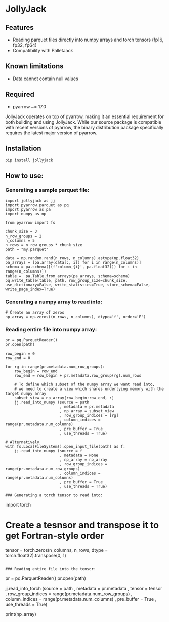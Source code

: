 # JollyJack

## Features

- Reading parquet files directly into numpy arrays and torch tensors (fp16, fp32, fp64)
- Compatibility with PalletJack

## Known limitations

- Data cannot contain null values

## Required

- pyarrow  ~= 17.0
 
JollyJack operates on top of pyarrow, making it an essential requirement for both building and using JollyJack. While our source package is compatible with recent versions of pyarrow, the binary distribution package specifically requires the latest major version of pyarrow.

##  Installation

```
pip install jollyjack
```

## How to use:

### Generating a sample parquet file:
```
import jollyjack as jj
import pyarrow.parquet as pq
import pyarrow as pa
import numpy as np

from pyarrow import fs

chunk_size = 3
n_row_groups = 2
n_columns = 5
n_rows = n_row_groups * chunk_size
path = "my.parquet"

data = np.random.rand(n_rows, n_columns).astype(np.float32)
pa_arrays = [pa.array(data[:, i]) for i in range(n_columns)]
schema = pa.schema([(f'column_{i}', pa.float32()) for i in range(n_columns)])
table =  pa.Table.from_arrays(pa_arrays, schema=schema)
pq.write_table(table, path, row_group_size=chunk_size, use_dictionary=False, write_statistics=True, store_schema=False, write_page_index=True)
```

### Generating a numpy array to read into:
```
# Create an array of zeros
np_array = np.zeros((n_rows, n_columns), dtype='f', order='F')
```

### Reading entire file into numpy array:
```
pr = pq.ParquetReader()
pr.open(path)

row_begin = 0
row_end = 0

for rg in range(pr.metadata.num_row_groups):
    row_begin = row_end
    row_end = row_begin + pr.metadata.row_group(rg).num_rows

    # To define which subset of the numpy array we want read into,
    # we need to create a view which shares underlying memory with the target numpy array
    subset_view = np_array[row_begin:row_end, :] 
    jj.read_into_numpy (source = path
                        , metadata = pr.metadata
                        , np_array = subset_view
                        , row_group_indices = [rg]
                        , column_indices = range(pr.metadata.num_columns)
                        , pre_buffer = True
                        , use_threads = True)

# Alternatively
with fs.LocalFileSystem().open_input_file(path) as f:
    jj.read_into_numpy (source = f
                        , metadata = None
                        , np_array = np_array
                        , row_group_indices = range(pr.metadata.num_row_groups)
                        , column_indices = range(pr.metadata.num_columns)
                        , pre_buffer = True
                        , use_threads = True)

### Generating a torch tensor to read into:
```
import torch
# Create a tesnsor and transpose it to get Fortran-style order
tensor = torch.zeros(n_columns, n_rows, dtype = torch.float32).transpose(0, 1)
```

### Reading entire file into the tensor:
```
pr = pq.ParquetReader()
pr.open(path)

jj.read_into_torch (source = path
                    , metadata = pr.metadata
                    , tensor = tensor
                    , row_group_indices = range(pr.metadata.num_row_groups)
                    , column_indices = range(pr.metadata.num_columns)
                    , pre_buffer = True
                    , use_threads = True)

print(np_array)
```
